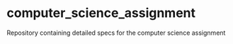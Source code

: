 # computer_science_assignment
Repository containing detailed specs for the computer science assignment
